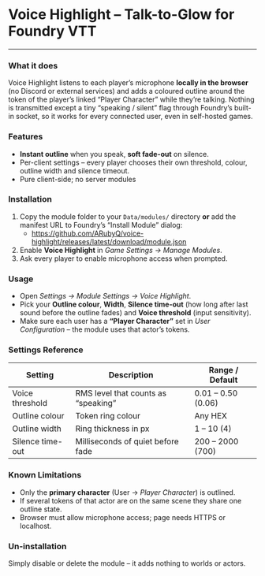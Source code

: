 # Voice Highlight – Talk-to-Glow for Foundry VTT

---

### What it does

Voice Highlight listens to each player’s microphone **locally in the browser** (no Discord or external services) and adds a coloured outline around the token of the player’s linked “Player Character” while they’re talking.
Nothing is transmitted except a tiny “speaking / silent” flag through Foundry’s built-in socket, so it works for every connected user, even in self-hosted games.

### Features

* **Instant outline** when you speak, **soft fade-out** on silence.
* Per-client settings – every player chooses their own threshold, colour, outline width and silence timeout.
* Pure client-side; no server modules

### Installation

1. Copy the module folder to your `Data/modules/` directory **or** add the manifest URL to Foundry’s “Install Module” dialog:
	* https://github.com/ARubyQ/voice-highlight/releases/latest/download/module.json
2. Enable **Voice Highlight** in *Game Settings → Manage Modules*.
3. Ask every player to enable microphone access when prompted.

### Usage

* Open *Settings → Module Settings → Voice Highlight*.
* Pick your **Outline colour**, **Width**, **Silence time-out** (how long after last sound before the outline fades) and **Voice threshold** (input sensitivity).
* Make sure each user has a **“Player Character”** set in *User Configuration* – the module uses that actor’s tokens.

### Settings Reference

| Setting          | Description                         | Range / Default    |
| ---------------- | ----------------------------------- | ------------------ |
| Voice threshold  | RMS level that counts as “speaking” | 0.01 – 0.50 (0.06) |
| Outline colour   | Token ring colour                   | Any HEX            |
| Outline width    | Ring thickness in px                | 1 – 10 (4)         |
| Silence time-out | Milliseconds of quiet before fade   | 200 – 2000 (700)   |

### Known Limitations

* Only the **primary character** (User → *Player Character*) is outlined.
* If several tokens of that actor are on the same scene they share one outline state.
* Browser must allow microphone access; page needs HTTPS or localhost.

### Un-installation

Simply disable or delete the module – it adds nothing to worlds or actors.
